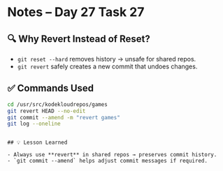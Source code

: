 # Notes – Day 27 Task 27

## 🔍 Why Revert Instead of Reset?

- `git reset --hard` removes history → unsafe for shared repos.
- `git revert` safely creates a new commit that undoes changes.

## ✅ Commands Used

```bash
cd /usr/src/kodekloudrepos/games
git revert HEAD --no-edit
git commit --amend -m "revert games"
git log --oneline
```

```

## 💡 Lesson Learned

- Always use **revert** in shared repos → preserves commit history.
- `git commit --amend` helps adjust commit messages if required.
```
